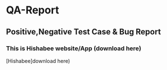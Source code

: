 # QA-Report
## Positive,Negative Test Case &amp; Bug Report
 ### This is Hishabee website/App (download here) 
[Hishabee]download here)
